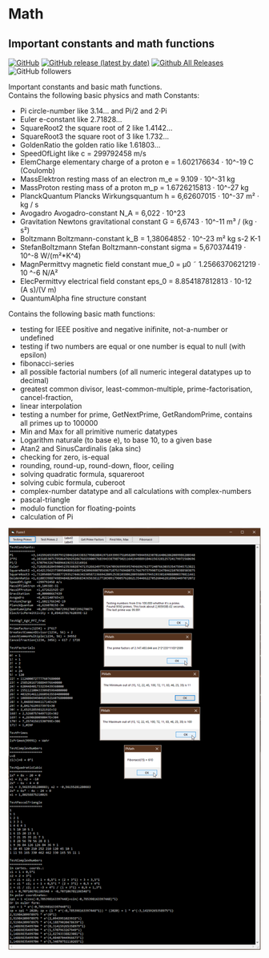 # Math  
## Important constants and math functions  

[![GitHub](https://img.shields.io/github/license/OlimilO1402/Math?style=plastic)](https://github.com/OlimilO1402/Math/blob/master/LICENSE) 
[![GitHub release (latest by date)](https://img.shields.io/github/v/release/OlimilO1402/Math?style=plastic)](https://github.com/OlimilO1402/Math/releases/latest)
[![Github All Releases](https://img.shields.io/github/downloads/OlimilO1402/Math/total.svg)](https://github.com/OlimilO1402/Math/releases/download/v2024.08.01/Math_v2024.08.01.zip)
![GitHub followers](https://img.shields.io/github/followers/OlimilO1402?style=social)

Important constants and basic math functions.  
Contains the following basic physics and math Constants:  
* Pi               circle-number        like 3.14... and Pi/2 and 2·Pi
* Euler            e-constant           like 2.71828...
* SquareRoot2      the square root of 2 like 1.4142...
* SquareRoot3      the square root of 3 like 1.732...
* GoldenRatio      the golden ratio     like 1.61803...
* SpeedOfLight     like c = 299792458 m/s
* ElemCharge       elementary charge of a proton     e   = 1.602176634 · 10^-19 C (Coulomb)
* MassElektron     resting mass of an electron       m_e = 9.109 · 10^-31 kg
* MassProton       resting mass of a  proton         m_p = 1.6726215813 · 10^-27 kg
* PlanckQuantum    Plancks Wirkungsquantum           h   = 6,62607015 · 10^-37 m² · kg / s
* Avogadro         Avogadro-constant                 N_A = 6,022 · 10^23
* Gravitation      Newtons gravitational constant    G   = 6,6743 · 10^-11 m³ / (kg · s²)
* Boltzmann        Boltzmann-constant                k_B = 1,38064852 · 10^-23 m² kg s-2 K-1
* StefanBoltzmann  Stefan Boltzmann-constant       sigma = 5,670374419 · 10^-8 W/(m²*K^4)
* MagnPermittvy    magnetic field constant         mue_0 = µ0 ˜  1.2566370621219 · 10 ^-6 N/A²
* ElecPermittvy    electrical field constant       eps_0 = 8.854187812813 · 10-12 (A s)/(V m)
* QuantumAlpha     fine structure constant

Contains the following basic math functions:
* testing for IEEE positive and negative inifinite, not-a-number or undefined
* testing if two numbers are equal or one number is equal to null (with epsilon)
* fibonacci-series
* all possible factorial numbers (of all numeric integeral datatypes up to decimal)
* greatest common divisor, least-common-multiple, prime-factorisation, cancel-fraction, 
* linear interpolation
* testing a number for prime, GetNextPrime, GetRandomPrime, contains all primes up to 100000
* Min and Max for all primitive numeric datatypes
* Logarithm naturale (to base e), to base 10, to a given base
* Atan2 and SinusCardinalis (aka sinc)
* checking for zero, is-equal
* rounding, round-up, round-down, floor, ceiling
* solving quadratic formula, squareroot 
* solving cubic formula, cuberoot
* complex-number datatype and all calculations with complex-numbers 
* pascal-triangle
* modulo function for floating-points
* calculation of Pi
  
![Math Image](Resources/Math.png "Math Image")
